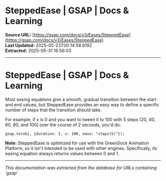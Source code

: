 # SteppedEase | GSAP | Docs & Learning

**Source URL:** [https://gsap.com/docs/v3/Eases/SteppedEase](https://gsap.com/docs/v3/Eases/SteppedEase)  
**Last Updated:** 2025-05-23T00:14:58.619Z  
**Extracted:** 2025-05-31 16:56:03

---

# SteppedEase | GSAP | Docs & Learning

Most easing equations give a smooth, gradual transition between the start and end values, but SteppedEase provides an easy way to define a specific number of steps that the transition should take.

For example, if x is 0 and you want to tween it to 100 with 5 steps (20, 40, 60, 80, and 100) over the course of 2 seconds, you'd do:

```
gsap.to(obj, {duration: 2, x: 100, ease: "steps(5)"});
```

**Note:** SteppedEase is optimized for use with the GreenSock Animation Platform, so it isn't intended to be used with other engines. Specifically, its easing equation always returns values between 0 and 1.

---

*This documentation was extracted from the database for URLs containing 'gsap'*
